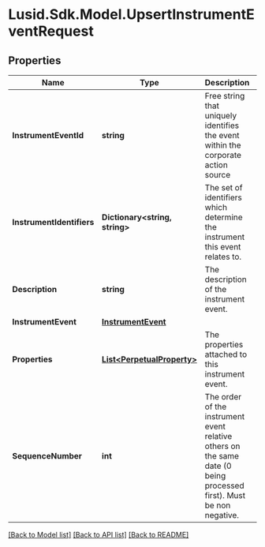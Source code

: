 # Lusid.Sdk.Model.UpsertInstrumentEventRequest

## Properties

Name | Type | Description | Notes
------------ | ------------- | ------------- | -------------
**InstrumentEventId** | **string** | Free string that uniquely identifies the event within the corporate action source | 
**InstrumentIdentifiers** | **Dictionary&lt;string, string&gt;** | The set of identifiers which determine the instrument this event relates to. | 
**Description** | **string** | The description of the instrument event. | [optional] 
**InstrumentEvent** | [**InstrumentEvent**](InstrumentEvent.md) |  | 
**Properties** | [**List&lt;PerpetualProperty&gt;**](PerpetualProperty.md) | The properties attached to this instrument event. | [optional] 
**SequenceNumber** | **int** | The order of the instrument event relative others on the same date (0 being processed first). Must be non negative. | [optional] 

[[Back to Model list]](../README.md#documentation-for-models) [[Back to API list]](../README.md#documentation-for-api-endpoints) [[Back to README]](../README.md)

